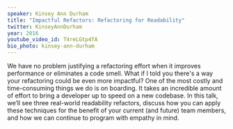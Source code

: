 ```yaml
---
speaker: Kinsey Ann Durham
title: "Impactful Refactors: Refactoring for Readability"
twitter: KinseyAnnDurham
year: 2016
youtube_video_id: T4reLGtp4fA
bio_photo: kinsey-ann-durham
---
```

We have no problem justifying a refactoring effort when it improves performance or eliminates a code smell. What if I told you there's a way your refactoring could be even more impactful? One of the most costly and time-consuming things we do is on boarding. It takes an incredible amount of effort to bring a developer up to speed on a new codebase. In this talk, we’ll see three real-world readability refactors, discuss how you can apply these techniques for the benefit of your current (and future) team members, and how we can continue to program with empathy in mind.

